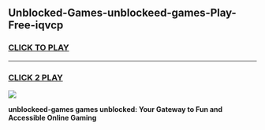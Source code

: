 
## Unblocked-Games-unblockeed-games-Play-Free-iqvcp
<h3>
<a href="https://premium76.site?title=unblockeed-games&ref=18A1">CLICK TO PLAY</a></h3>
<hr>

<h3>
<a href="https://premium76.site?title=unblockeed-games&ref=18A1">CLICK 2 PLAY</a>
  
</h3>

<a href="https://premium76.site?title=unblockeed-games&ref=18A1"><img src="https://clearcache.store/games.png"></a>


**unblockeed-games games unblocked: Your Gateway to Fun and Accessible Online Gaming**
